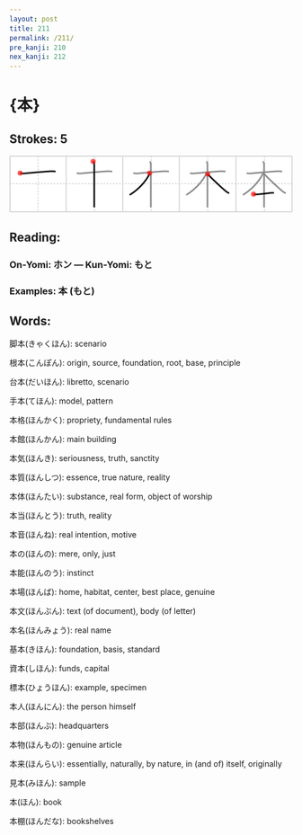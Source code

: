 ```yaml
---
layout: post
title: 211
permalink: /211/
pre_kanji: 210
nex_kanji: 212
---
```


# {本}

## Strokes: 5

<div class="stroke"><img src="../images/E69CAC.png" /></div>

## Reading:

### On-Yomi: ホン &mdash; Kun-Yomi: もと

### Examples: 本 (もと)

## Words:

脚本(きゃくほん): scenario

根本(こんぽん): origin, source, foundation, root, base, principle

台本(だいほん): libretto, scenario

手本(てほん): model, pattern

本格(ほんかく): propriety, fundamental rules

本館(ほんかん): main building

本気(ほんき): seriousness, truth, sanctity

本質(ほんしつ): essence, true nature, reality

本体(ほんたい): substance, real form, object of worship

本当(ほんとう): truth, reality

本音(ほんね): real intention, motive

本の(ほんの): mere, only, just

本能(ほんのう): instinct

本場(ほんば): home, habitat, center, best place, genuine

本文(ほんぶん): text (of document), body (of letter)

本名(ほんみょう): real name

基本(きほん): foundation, basis, standard

資本(しほん): funds, capital

標本(ひょうほん): example, specimen

本人(ほんにん): the person himself

本部(ほんぶ): headquarters

本物(ほんもの): genuine article

本来(ほんらい): essentially, naturally, by nature, in (and of) itself, originally

見本(みほん): sample

本(ほん): book

本棚(ほんだな): bookshelves
